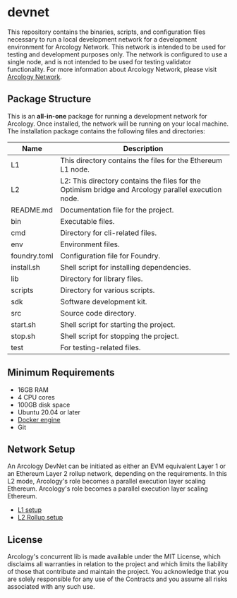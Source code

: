 # devnet

This repository contains the binaries, scripts, and configuration files necessary to run a local development network for a development environment for Arcology Network. This network is intended to be used for testing and development purposes only. The network is configured to use a single node, and is not intended to be used for testing validator functionality. For more information about Arcology Network, please visit [Arcology Network](https://doc.arcology.network/).

## Package Structure

This is an **all-in-one** package for running a development network for Arcology. Once installed, the network will be running on your local machine. The installation package contains the following files and directories:

| Name         | Description                                   |
|--------------|---------------------------------------------- |
| L1           | This directory contains the files for the Ethereum L1 node.  |
| L2           | L2: This directory contains the files for the Optimism bridge and Arcology parallel execution node. |
| README.md    | Documentation file for the project.           |
| bin          | Executable files.        |
| cmd          | Directory for cli-related files.          |
| env          | Environment files.      |
| foundry.toml | Configuration file for Foundry.               |
| install.sh   | Shell script for installing dependencies.     |
| lib          | Directory for library files.                  |
| scripts      | Directory for various scripts.                |
| sdk          | Software development kit.                     |
| src          | Source code directory.                        |
| start.sh     | Shell script for starting the project.        |
| stop.sh      | Shell script for stopping the project.        |
| test         | For testing-related files.          |


## Minimum Requirements

- 16GB RAM
- 4 CPU cores
- 100GB disk space
- Ubuntu 20.04 or later
- [Docker engine](https://docs.docker.com/engine/install/ubuntu/)
- Git

## Network Setup

An Arcology DevNet can be initiated as either an EVM equivalent Layer 1 or an Ethereum Layer 2 rollup network, depending on the requirements. In this L2 mode, Arcology's role becomes a parallel execution layer scaling Ethereum. Arcology's role becomes a parallel execution layer scaling Ethereum.

- [L1 setup](./docs/l1.md)
- [L2 Rollup setup](./docs/l2.md)

## License

Arcology's concurrent lib is made available under the MIT License, which disclaims all warranties in relation to the project and which limits the liability of those that contribute and maintain the project. You acknowledge that you are solely responsible for any use of the Contracts and you assume all risks associated with any such use.

